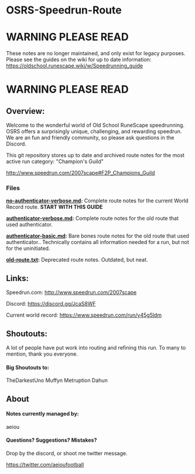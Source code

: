 # OSRS-Speedrun-Route

# WARNING PLEASE READ

These notes are no longer maintained, and only exist for legacy purposes. Please see the guides on the wiki for up to date information:
https://oldschool.runescape.wiki/w/Speedrunning_guide

# WARNING PLEASE READ

## Overview:

Welcome to the wonderful world of Old School RuneScape speedrunning. OSRS offers a surprisingly unique, challenging, and rewarding speedrun. We are an fun and friendly community, so please ask questions in the Discord.

This git repository stores up to date and archived route notes for the most active run category: "Champion's Guild"

http://www.speedrun.com/2007scape#F2P_Champions_Guild

### Files

**[no-authenticator-verbose.md](https://github.com/aeiourun/OSRS-Speedrun-Route/blob/master/no-authenticator-verbose.md):** Complete route notes for the current World Record route. **START WITH THIS GUIDE**

**[authenticator-verbose.md](https://github.com/aeiourun/OSRS-Speedrun-Route/blob/master/authenticator-verbose.md):** Complete route notes for the old route that used authenticator.

**[authenticator-basic.md](https://github.com/aeiourun/OSRS-Speedrun-Route/blob/master/authenticator-basic.md):** Bare bones route notes for the old route that used authenticator.. Technically contains all information needed for a run, but not for the uninitiated.

**[old-route.txt](https://github.com/aeiourun/OSRS-Speedrun-Route/blob/master/old-route.txt):** Deprecated route notes. Outdated, but neat.


## Links:

Speedrun.com: http://www.speedrun.com/2007scape

Discord: https://discord.gg/JcaS8WF

Current world record: https://www.speedrun.com/run/y45g5ldm


## Shoutouts:

A lot of people have put work into routing and refining this run. To many to mention, thank you everyone.

#### Big Shoutouts to:

TheDarkestUno
Muffyn
Metruption
Dahun

## About

#### Notes currently managed by:

aeiou

#### Questions? Suggestions? Mistakes?

Drop by the discord, or shoot me twitter message.

https://twitter.com/aeioufootball
